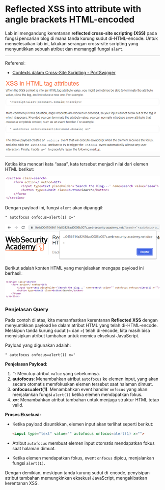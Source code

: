 # Reflected XSS into attribute with angle brackets HTML-encoded

Lab ini mengandung kerentanan **reflected cross-site scripting (XSS)** pada fungsi pencarian blog di mana tanda kurung sudut di-HTML-encode. Untuk menyelesaikan lab ini, lakukan serangan cross-site scripting yang menyuntikkan sebuah atribut dan memanggil fungsi `alert`.

---------------------------------------------

Referensi:

- [Contexts dalam Cross-Site Scripting - PortSwigger](https://portswigger.net/web-security/cross-site-scripting/contexts)

![img](images/Reflected%20XSS%20into%20attribute%20with%20angle%20brackets%20HTML-encoded/1.png)

---------------------------------------------

Ketika kita mencari kata “aaaa”, kata tersebut menjadi nilai dari elemen HTML berikut:

![img](images/Reflected%20XSS%20into%20attribute%20with%20angle%20brackets%20HTML-encoded/2.png)

Dengan payload ini, fungsi `alert` akan dipanggil:

```
" autofocus onfocus=alert(1) x="
```

![img](images/Reflected%20XSS%20into%20attribute%20with%20angle%20brackets%20HTML-encoded/3.png)

Berikut adalah konten HTML yang menjelaskan mengapa payload ini berhasil:

![img](images/Reflected%20XSS%20into%20attribute%20with%20angle%20brackets%20HTML-encoded/4.png)

### Penjelasan Query

Pada contoh di atas, kita memanfaatkan kerentanan **Reflected XSS** dengan menyuntikkan payload ke dalam atribut HTML yang telah di-HTML-encode. Meskipun tanda kurung sudut (`<` dan `>`) telah di-encode, kita masih bisa menyisipkan atribut tambahan untuk memicu eksekusi JavaScript.

Payload yang digunakan adalah:

```
" autofocus onfocus=alert(1) x="
```

**Penjelasan Payload:**

1. **"**: Menutup atribut `value` yang sebelumnya.
2. **autofocus**: Menambahkan atribut `autofocus` ke elemen input, yang akan secara otomatis memfokuskan elemen tersebut saat halaman dimuat.
3. **onfocus=alert(1)**: Menambahkan event handler `onfocus` yang akan menjalankan fungsi `alert(1)` ketika elemen mendapatkan fokus.
4. **x=**: Menambahkan atribut tambahan untuk menjaga struktur HTML tetap valid.

**Proses Eksekusi:**

- Ketika payload disuntikkan, elemen input akan terlihat seperti berikut:

  ```html
  <input type="text" value="" autofocus onfocus=alert(1) x="">
  ```

- Atribut `autofocus` membuat elemen input otomatis mendapatkan fokus saat halaman dimuat.
- Ketika elemen mendapatkan fokus, event `onfocus` dipicu, menjalankan fungsi `alert(1)`.

Dengan demikian, meskipun tanda kurung sudut di-encode, penyisipan atribut tambahan memungkinkan eksekusi JavaScript, mengakibatkan kerentanan XSS.
